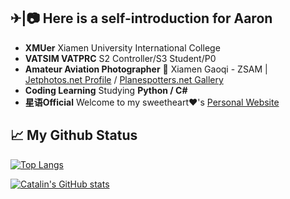 ✈|📷 Here is a self-introduction for Aaron
-----

- **XMUer** Xiamen University International College
- **VATSIM VATPRC** S2 Controller/S3 Student/P0 
- **Amateur Aviation Photographer** 📍 Xiamen Gaoqi - ZSAM | [Jetphotos.net Profile](https://www.jetphotos.com/photographer/130228) / [Planespotters.net Gallery](https://www.planespotters.net/photos/gallery/Aaron_Mengqiu_Liu)
- **Coding Learning** Studying **Python / C#**
- **星语Official** Welcome to my sweetheart❤'s [Personal Website](https://simonlily.github.io/)

📈 My Github Status
-----

[![Top Langs](https://github-readme-stats.vercel.app/api/top-langs/?username=AaronZSAM101&theme=gruvboxQ&hide=actionscript)](https://github.com/anuraghazra/github-readme-stats)

[![Catalin's GitHub stats](https://github-readme-stats.vercel.app/api?username=AaronZSAM101&theme=gruvbox&count_private=true)](https://github.com/anuraghazra/github-readme-stats)
